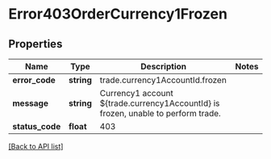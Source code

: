 # Error403OrderCurrency1Frozen

## Properties

Name | Type | Description | Notes
------------ | ------------- | ------------- | -------------
**error_code** | **string** | trade.currency1AccountId.frozen |
**message** | **string** | Currency1 account ${trade.currency1AccountId} is frozen, unable to perform trade. |
**status_code** | **float** | 403 |

[[Back to API list]](../../README.md#api-endpoints)
